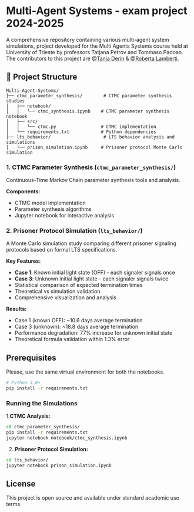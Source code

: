 # Multi-Agent Systems - exam project 2024-2025

A comprehensive repository containing various multi-agent system simulations, project developed for the Multi Agents Systems course held at University of Trieste by professors Tatjana Petrov and Tommaso Padoan. The contributors to this project are  [@Tanja Derin](https://github.com/tanjaderin) & [@Roberta Lamberti](https://github.com/robonoff).

## 📁 Project Structure

```
Multi-Agent-Systems/
├── ctmc_parameter_synthesis/        # CTMC parameter synthesis studies
│   ├── notebook/
│   │   └── ctmc_synthesis.ipynb    # CTMC parameter synthesis notebook
│   ├── src/
│   │   └── ctmc.py                 # CTMC implementation
│   └── requirements.txt            # Python dependencies
├── lts_behavior/                    # LTS behavior analysis and simulations
│   └── prison_simulation.ipynb     # Prisoner protocol Monte Carlo simulation
```


### 1. CTMC Parameter Synthesis (`ctmc_parameter_synthesis/`)

Continuous-Time Markov Chain parameter synthesis tools and analysis.

**Components:**
- CTMC model implementation
- Parameter synthesis algorithms
- Jupyter notebook for interactive analysis


### 2. Prisoner Protocol Simulation (`lts_behavior/`)

A Monte Carlo simulation study comparing different prisoner signaling protocols based on formal LTS specifications.

**Key Features:**
- **Case 1**: Known initial light state (OFF) - each signaler signals once
- **Case 3**: Unknown initial light state - each signaler signals twice  
- Statistical comparison of expected termination times
- Theoretical vs simulation validation
- Comprehensive visualization and analysis

**Results:**
- Case 1 (known OFF): ~10.6 days average termination
- Case 3 (unknown): ~18.8 days average termination  
- Performance degradation: 77% increase for unknown initial state
- Theoretical formula validation within 1.3% error


## Prerequisites
Please, use the same virtual environment for both the notebooks. 

```bash
# Python 3.8+
pip install -r requirements.txt
```

### Running the Simulations

1.**CTMC Analysis:**
```bash
cd ctmc_parameter_synthesis/
pip install -r requirements.txt
jupyter notebook notebook/ctmc_synthesis.ipynb
```

2. **Prisoner Protocol Simulation:**
```bash
cd lts_behavior/
jupyter notebook prison_simulation.ipynb
```

## License

This project is open source and available under standard academic use terms.
